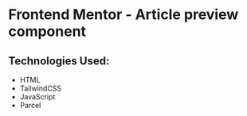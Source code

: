 # Frontend Mentor - Article preview component

## Technologies Used:

- HTML
- TailwindCSS
- JavaScript
- Parcel
